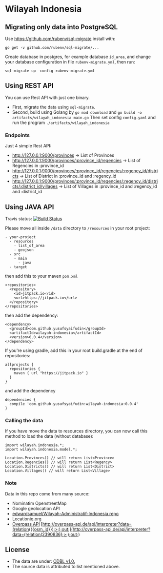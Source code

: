 # Wilayah Indonesia

## Migrating only data into PostgreSQL

Use https://github.com/rubenv/sql-migrate install with:

```
go get -v github.com/rubenv/sql-migrate/...
```

Create database in postgres, for example database `id_area`, 
and change your database configuration in file `rubenv-migrate.yml`, then run:

```
sql-migrate up -config rubenv-migrate.yml
```

## Using REST API

You can use Rest API with just one binary. 

* First, migrate the data using `sql-migrate`.
* Second, build using Golang by `go mod download` and `go build -o artifacts/wilayah_indonesia main.go`
  Then set config `config.yaml` and run the program `./artifacts/wilayah_indonesia`
  
### Endpoints

Just 4 simple Rest API:

* http://127.0.0.1:9000/provinces -> List of Provinces
* http://127.0.0.1:9000/provinces/:province_id/regencies -> List of Regencies in :province_id
* http://127.0.0.1:9000/provinces/:province_id/regencies/:regency_id/districts -> List of District in :province_id and :regency_id
* http://127.0.0.1:9000/provinces/:province_id/regencies/:regency_id/districts/:district_id/villages -> List of Villages in :province_id and :regency_id and :district_id

## Using JAVA API

Travis status: [![Build Status](https://travis-ci.org/yusufsyaifudin/wilayah-indonesia.svg?branch=master)](https://travis-ci.org/yusufsyaifudin/wilayah-indonesia)

Please move all inside `/data` directory to `/resources` in your root project:

```
- your-project
  - resources
    - list_of_area
    - geojson
  - src
    - main
      - java
  - target
```

then add this to your maven `pom.xml`

```
<repositories>
  <repository>
    <id>jitpack.io</id>
    <url>https://jitpack.io</url>
  </repository>
</repositories>
```

then add the dependency:

```
<dependency>
  <groupId>com.github.yusufsyaifudin</groupId>
  <artifactId>wilayah-indonesia</artifactId>
  <version>0.0.4</version>
</dependency>
```

If you're using gradle, add this in your root build.gradle at the end of repositories:

```
allprojects {
  repositories {
    maven { url "https://jitpack.io" }
  }
}
```

and add the dependency

```
dependencies {
  compile 'com.github.yusufsyaifudin:wilayah-indonesia:0.0.4'
}
```

### Calling the data
If you have move the data to resources directory, you can now call this method to load the data (without database):

```
import wilayah.indonesia.*;
import wilayah.indonesia.model.*;

Location.Provinces() // will return List<Province>
Location.Regencies() // will return List<Regency>  
Location.Districts() // will return List<District>
Location.Villages() // will return List<Village>
```


### Note
Data in this repo come from many source:

* Nominatim OpenstreetMap
* Google geolocation API
* [edwardsamuel/Wilayah-Administratif-Indonesia repo](https://github.com/edwardsamuel/Wilayah-Administratif-Indonesia/tree/f71622fdc2c87f422307954ee23db5e6ed283835)
* Locationiq.org
* [Overpass API]() [http://overpass-api.de/api/interpreter?data=(relation({{osm_id}});>;);out;](http://overpass-api.de/api/interpreter?data=(relation(2390836);>;);out;)

## License
* The data are under: [ODBL v1.0.](/odbl-10.md)
* The source data is attributed to list mentioned above.